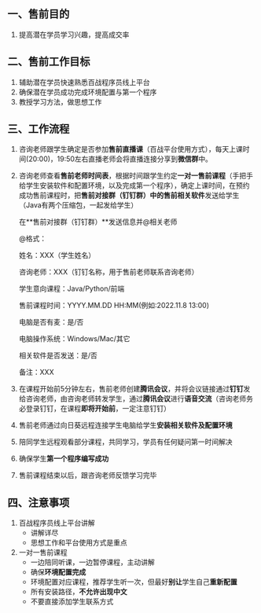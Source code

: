 ## 一、售前目的

1. 提高潜在学员学习兴趣，提高成交率

## 二、售前工作目标

1. 辅助潜在学员快速熟悉百战程序员线上平台
2. 确保潜在学员成功完成环境配置与第一个程序
3. 教授学习方法，做思想工作

## 三、工作流程

1. 咨询老师跟学生确定是否参加**售前直播课**（百战平台使用方式），每天上课时间(20:00)，19:50左右直播老师会将直播连接分享到**微信群**中。

2. 咨询老师查看**售前老师时间表**，根据时间跟学生约定**一对一售前课程**（手把手给学生安装软件和配置环境，以及完成第一个程序），确定上课时间，在预约成功售前课程时，把**售前对接群（钉钉群）**中的**售前相关软件**发送给学生（Java有两个压缩包，一起发给学生）

   在**售前对接群（钉钉群）**发送信息并@相关老师

   @格式：

   姓名：XXX（学生姓名）

   咨询老师：XXX（钉钉名称，用于售前老师联系咨询老师）

   学生意向课程：Java/Python/前端

   售前课程时间：YYYY.MM.DD   HH:MM(例如:2022.11.8  13:00)

   电脑是否有麦：是/否

   电脑操作系统：Windows/Mac/其它

   相关软件是否发送：是/否

   备注：XXX

3. 在课程开始前5分钟左右，售前老师创建**腾讯会议**，并将会议链接通过**钉钉**发给咨询老师，由咨询老师转发学生，通过**腾讯会议**进行**语音交流**（咨询老师务必登录钉钉，在课程**即将开始前**，一定注意钉钉）

4. 售前老师通过向日葵远程连接学生电脑给学生**安装相关软件及配置环境**

5. 陪同学生远程观看部分课程，共同学习，学员有任何疑问第一时间解决

6. 确保学生**第一个程序编写成功**

7. 售前课程结束以后，跟咨询老师反馈学习完毕


## 四、注意事项

1. 百战程序员线上平台讲解
   - 讲解详尽
   - 思想工作和平台使用方式是重点
2. 一对一售前课程
   - 一边陪同听课，一边暂停课程，主动讲解
   - 确保**环境配置完成**
   - 环境配置对应课程，推荐学生听一次，但最好**别让**学生自己**重新配置**
   - 所有安装路径，**不允许出现中文**
   - 不要直接添加学生联系方式


